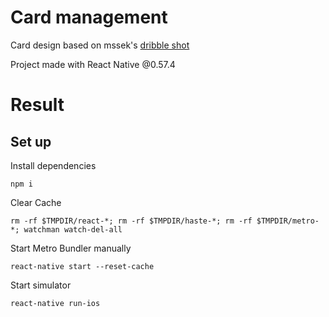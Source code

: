 # Card management

Card design based on mssek's [dribble shot](https://dribbble.com/shots/5361795-Card-management)

Project made with React Native @0.57.4

# Result

## Set up

Install dependencies

`npm i`

Clear Cache

`rm -rf $TMPDIR/react-*; rm -rf $TMPDIR/haste-*; rm -rf $TMPDIR/metro-*; watchman watch-del-all`

Start Metro Bundler manually

`react-native start --reset-cache`

Start simulator

`react-native run-ios`
